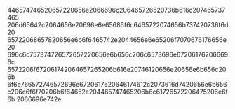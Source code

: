 446574746520657220656e2066696c206465726520736b616c207465737465
206d65642c2064656e20696e6e65686f6c6465722074656b737420736f6d20
65722068657820656e6b6f6465742e2044656e6e65206f7070676176656e20
696c6c757374726572657220656e6b656c206c6573696e672061762066696c
6572206f672061742064657265206b616e20746120656e20656e6b656c206b
6f6e766572746572696e6720617620646174612c2073616d7420656e6b656c206c6f6f70206b6f64652e204465747465206b6c61726572206475206e6f6b
2066696e742e